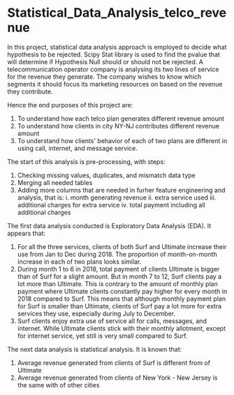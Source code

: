 # Statistical_Data_Analysis_telco_revenue
In this project, statistical data analysis approach is employed to decide what hypothesis to be rejected. Scipy Stat library is used to find the pvalue that will determine if Hypothesis Null should or should not be rejected.
A telecommunication operator company is analysing its two lines of service for the revenue they generate. 
The company wishes to know which segments it should focus its marketing resources on based on the revenue they contribute.

Hence the end purposes of this project are:
1. To understand how each telco plan generates different revenue amount
2. To understand how clients in city NY-NJ contributes different revenue amount
3. To understand how clients' behavior of each of two plans are different in using call, internet, and message service.

The start of this analysis is pre-processing, with steps:
1. Checking missing values, duplicates, and mismatch data type
2. Merging all needed tables
3. Adding more columns that are needed in furher feature engineering and analysis, that is: i. month generating revenue ii. extra service used iii. additional charges for extra service iv. total payment including all additional charges

The first data analysis conducted is Exploratory Data Analysis (EDA). It appears that:
1. For all the three services, clients of both Surf and Ultimate increase their use from Jan to Dec during 2018. The proportion of month-on-month increase in each of two plans looks similar.
2. During month 1 to 6 in 2018, total payment of clients Ultimate is bigger than of Surf for a slight amount. But in month 7 to 12, Surf clients pay a lot more than Ultimate. This is contrary to the amount of monthly plan payment where Ultimate clients constantly pay higher for every month in 2018 compared to Surf. This means that although monthly payment plan for Surf is smaller than Ultimate, clients of Surf pay a lot more for extra services they use, especially during July to December.
3. Surf clients enjoy extra use of service all for calls, messages, and internet. While Ultimate clients stick with their monthly allotment, except for internet service, yet still is very small compared to Surf.

The next data analysis is statistical analysis. It is known that:
1. Average revenue generated from clients of Surf is different from of Ultimate
2. Average revenue generated from clients of New York - New Jersey is the same with of other cities
